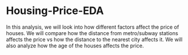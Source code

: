 # Housing-Price-EDA
In this analysis, we will look into how different factors affect the price of houses. We will compare how the distance from metro/subway stations affects the price vs how the distance to the nearest city affects it. We will also analyze how the age of the houses affects the price. 
